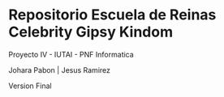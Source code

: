 # Repositorio Escuela de Reinas Celebrity Gipsy Kindom

Proyecto IV - IUTAI - PNF Informatica

Johara Pabon | Jesus Ramirez

Version Final
